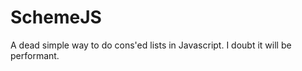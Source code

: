 SchemeJS
========

A dead simple way to do cons'ed lists in Javascript. I doubt it will be performant.
